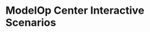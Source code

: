 # ModelOp Center Interactive Scenarios




<script src="//katacoda.com/embed.js"></script>
<div id="katacoda-scenario-1"
    data-katacoda-id="opendatagroup/ModelOp Center-over-rest"
    data-katacoda-color="004d7f"
    style="height: 600px; padding-top: 20px;"></div>
